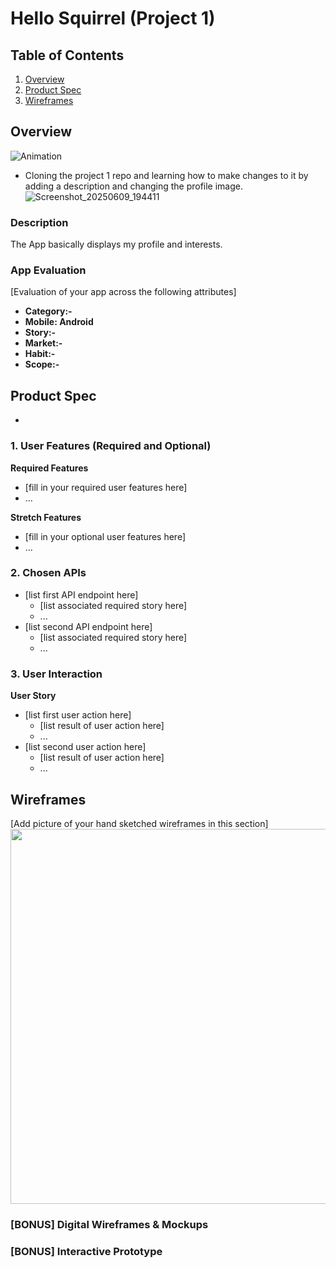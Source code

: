 # Hello Squirrel (Project 1)

## Table of Contents

1. [Overview](#Overview)
1. [Product Spec](#Product-Spec)
1. [Wireframes](#Wireframes)

## Overview
![Animation](https://github.com/user-attachments/assets/40be9eac-8059-4cfa-8e76-0a883daab376)

- Cloning the project 1 repo and learning how to make changes to it by adding a description and changing the profile image.
![Screenshot_20250609_194411](https://github.com/user-attachments/assets/f419c3c3-5d27-4d12-83d7-692eaec5cc45)

### Description
The App basically displays my profile and interests.

### App Evaluation

[Evaluation of your app across the following attributes]
- **Category:-**
- **Mobile: Android**
- **Story:-**
- **Market:-**
- **Habit:-**
- **Scope:-**

## Product Spec
-
### 1. User Features (Required and Optional)

**Required Features**

* [fill in your required user features here]
* ...

**Stretch Features**

* [fill in your optional user features here]
* ...

### 2. Chosen APIs

- [list first API endpoint here]
  - [list associated required story here]
  - ...
- [list second API endpoint here]
  - [list associated required story here]
  - ...

### 3. User Interaction

**User Story**

- [list first user action here]
  - [list result of user action here]
  - ...
- [list second user action here]
  - [list result of user action here]
  - ...

## Wireframes

[Add picture of your hand sketched wireframes in this section]
<img src="YOUR_WIREFRAME_IMAGE_URL" width=600>

### [BONUS] Digital Wireframes & Mockups

### [BONUS] Interactive Prototype
